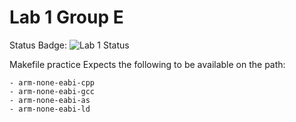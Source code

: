 # Lab 1 Group E
Status Badge: ![Lab 1 Status](https://github.com/uofu-adv-emb-25/Lab1_GroupE/actions/workflows/main.yml/badge.svg)

Makefile practice
Expects the following to be available on the path:

    - arm-none-eabi-cpp
    - arm-none-eabi-gcc
    - arm-none-eabi-as
    - arm-none-eabi-ld